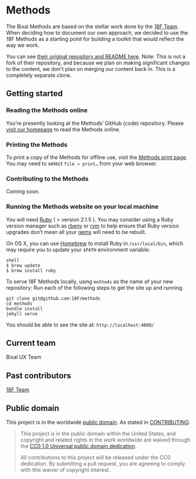 # Methods

The Bixal Methods are based on the stellar work done by the [18F Team](https://18f.gsa.gov/). When deciding how to document our own approach, we decided to use the 18F Methods as a starting point for building a toolkit that would reflect the way we work.

You can see [their original repository and README here](https://github.com/18F/methods). Note: This is not a fork of their repository, and because we plan on making significant changes to the content, we don't plan on merging our content back in. This is a completely separate clone.

## Getting started

### Reading the Methods online

You’re presently looking at the Methods’ GitHub (code) repository. Please [visit our homepage](https://bixal.github.io/methods/) to read the Methods online.

### Printing the Methods
To print a copy of the Methods for offline use, visit the [Methods print page](https://bixal.github.io/print/). You may need to select `file → print…` from your web browser.

### Contributing to the Methods
Coming soon.

### Running the Methods website on your local machine

You will need [Ruby](https://www.ruby-lang.org) ( > version 2.1.5 ). You may consider using a Ruby version manager such as [rbenv](https://github.com/sstephenson/rbenv) or [rvm](https://rvm.io/) to help ensure that Ruby version upgrades don’t mean all your [gems](https://rubygems.org/) will need to be rebuilt.

On OS X, you can use [Homebrew](http://brew.sh/) to install Ruby in `/usr/local/bin`, which may require you to update your `$PATH` environment variable:

```
shell
$ brew update
$ brew install ruby
```

To serve 18F Methods locally, using `methods` as the name of your new repository:
Run each of the following steps to get the site up and running.

```
git clone git@github.com:18F/methods
cd methods
bundle install
jekyll serve
```

You should be able to see the site at: `http://localhost:4000/`

## Current team

Bixal UX Team

## Past contributors

[18F Team](https://github.com/18F/methods#past-contributors)

## Public domain

This project is in the worldwide [public domain](LICENSE.md). As stated in [CONTRIBUTING](CONTRIBUTING.md):
> This project is in the public domain within the United States, and copyright and related rights in the work worldwide are waived through the [CC0 1.0 Universal public domain dedication](https://creativecommons.org/publicdomain/zero/1.0/).
>
> All contributions to this project will be released under the CC0 dedication. By submitting a pull request, you are agreeing to comply with this waiver of copyright interest.
